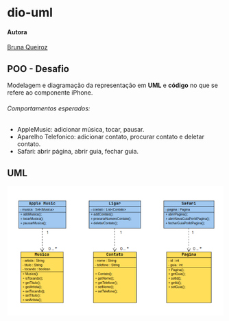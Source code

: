 # dio-uml

#### Autora
[Bruna Queiroz](www.github.com/brunanq)

## POO - Desafio

Modelagem e diagramação da representação em **UML** e **código** no que se refere ao componente iPhone.

###### Comportamentos esperados:
* AppleMusic: adicionar música, tocar, pausar.
* Aparelho Telefonico: adicionar contato, procurar contato e deletar contato.
* Safari: abrir página, abrir guia, fechar guia.

## UML 

![UML iPhone](/iPhone/img/dio-uml.png)